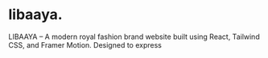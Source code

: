 # libaaya.
LIBAAYA – A modern royal fashion brand website built using React, Tailwind CSS, and Framer Motion. Designed to express
